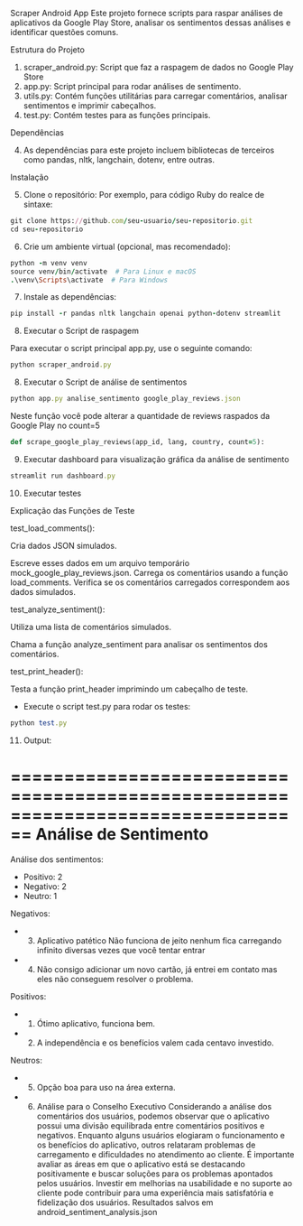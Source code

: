 Scraper Android App
Este projeto fornece scripts para raspar análises de aplicativos da Google Play Store, analisar os sentimentos dessas análises e identificar questões comuns.

Estrutura do Projeto

1. scraper_android.py: Script que faz a raspagem de dados no Google Play Store
2. app.py: Script principal para rodar análises de sentimento.
3. utils.py: Contém funções utilitárias para carregar comentários, analisar sentimentos e imprimir cabeçalhos.
4. test.py: Contém testes para as funções principais.

Dependências

4. As dependências para este projeto incluem bibliotecas de terceiros como pandas, nltk, langchain, dotenv, entre outras.

Instalação

5. Clone o repositório:
Por exemplo, para código Ruby do realce de sintaxe:

```ruby
git clone https://github.com/seu-usuario/seu-repositorio.git
cd seu-repositorio
```

6. Crie um ambiente virtual (opcional, mas recomendado):

```ruby
python -m venv venv
source venv/bin/activate  # Para Linux e macOS
.\venv\Scripts\activate  # Para Windows
```

7. Instale as dependências:

```ruby
pip install -r pandas nltk langchain openai python-dotenv streamlit 
```

8. Executar o Script de raspagem

Para executar o script principal app.py, use o seguinte comando:

```ruby
python scraper_android.py
```

8. Executar o Script de análise de sentimentos

```ruby
python app.py analise_sentimento google_play_reviews.json
```

Neste função você pode alterar a quantidade de reviews raspados da Google Play no count=5

```ruby
def scrape_google_play_reviews(app_id, lang, country, count=5):
```

9. Executar dashboard para visualização gráfica da análise de sentimento

```ruby
streamlit run dashboard.py
```
10. Executar testes

Explicação das Funções de Teste

test_load_comments():

Cria dados JSON simulados.

Escreve esses dados em um arquivo temporário mock_google_play_reviews.json.
Carrega os comentários usando a função load_comments.
Verifica se os comentários carregados correspondem aos dados simulados.

test_analyze_sentiment():

Utiliza uma lista de comentários simulados.

Chama a função analyze_sentiment para analisar os sentimentos dos comentários.

test_print_header():

Testa a função print_header imprimindo um cabeçalho de teste.

- Execute o script test.py para rodar os testes:

```ruby
python test.py
```
11. Output:

================================================================================
Análise de Sentimento
================================================================================

Análise dos sentimentos:
- Positivo: 2
- Negativo: 2
- Neutro: 1

Negativos:
- 3. Aplicativo patético Não funciona de jeito nenhum fica carregando infinito diversas vezes que você tentar entrar
- 4. Não consigo adicionar um novo cartão, já entrei em contato mas eles não conseguem resolver o problema.

Positivos:
- 1. Ótimo aplicativo, funciona bem.
- 2. A independência e os benefícios valem cada centavo investido.

Neutros:
- 5. Opção boa para uso na área externa.

- 6. Análise para o Conselho Executivo
Considerando a análise dos comentários dos usuários, podemos observar que o aplicativo possui uma divisão equilibrada entre comentários positivos e negativos. Enquanto alguns usuários elogiaram o funcionamento e os benefícios do aplicativo, outros relataram problemas de carregamento e dificuldades no atendimento ao cliente. É importante avaliar as áreas em que o aplicativo está se destacando positivamente e buscar soluções para os problemas apontados pelos usuários. Investir em melhorias na usabilidade e no suporte ao cliente pode contribuir para uma experiência mais satisfatória e fidelização dos usuários.
Resultados salvos em android_sentiment_analysis.json
